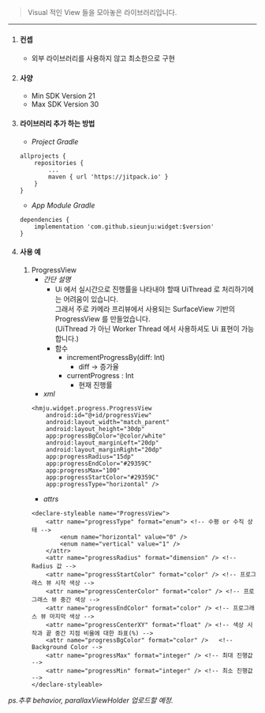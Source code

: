 > Visual 적인 View 들을 모아놓은 라이브러리입니다.

---

1. #### 컨셉
    - 외부 라이브러리를 사용하지 않고 최소한으로 구현
2. #### 사양
    - Min SDK Version 21
    - Max SDK Version 30

3. #### 라이브러리 추가 하는 방법
    - *Project Gradle*
    ~~~
    allprojects {
	    repositories {
		    ...
		    maven { url 'https://jitpack.io' }
	    }
    }
    ~~~
    - *App Module Gradle*
    ~~~
    dependencies {
        implementation 'com.github.sieunju:widget:$version'
    }
    ~~~

4. #### 사용 예
    1. ProgressView
        - *간단 설명*
            - Ui 에서 실시간으로 진행률을 나타내야 할때 UiThread 로 처리하기에는 어려움이 있습니다.<br>그래서 주로 카메라 프리뷰에서 사용되는 SurfaceView 기반의 ProgressView 를 만들었습니다. <br>(UiThread 가 아닌 Worker Thread 에서 사용하셔도 Ui 표현이 가능합니다.)
            - 함수
                - incrementProgressBy(diff: Int)
                    - diff -> 증가율
                - currentProgress : Int
                    - 현재 진행률
        - *xml*
        ~~~
        <hmju.widget.progress.ProgressView
            android:id="@+id/progressView"
            android:layout_width="match_parent"
            android:layout_height="30dp"
            app:progressBgColor="@color/white"
            android:layout_marginLeft="20dp"
            android:layout_marginRight="20dp"
            app:progressRadius="15dp"
            app:progressEndColor="#29359C"
            app:progressMax="100"
            app:progressStartColor="#29359C"
            app:progressType="horizontal" />
        ~~~
        - *attrs*
        ~~~
        <declare-styleable name="ProgressView">
            <attr name="progressType" format="enum"> <!-- 수평 or 수직 상태 -->
                <enum name="horizontal" value="0" />
                <enum name="vertical" value="1" />
            </attr>
            <attr name="progressRadius" format="dimension" /> <!-- Radius 값 -->
            <attr name="progressStartColor" format="color" /> <!-- 프로그래스 뷰 시작 색상 -->
            <attr name="progressCenterColor" format="color" /> <!-- 프로그래스 뷰 중간 색상 -->
            <attr name="progressEndColor" format="color" /> <!-- 프로그래스 뷰 마지막 색상 -->
            <attr name="progressCenterXY" format="float" /> <!-- 색상 시작과 끝 중간 지점 비율에 대한 좌표(%) -->
            <attr name="progressBgColor" format="color" />   <!-- Background Color -->
            <attr name="progressMax" format="integer" /> <!-- 최대 진행값 -->
            <attr name="progressMin" format="integer" /> <!-- 최소 진행값 -->
        </declare-styleable>
        ~~~

*ps.추후 behavior, parallaxViewHolder 업로드할 예정.*

